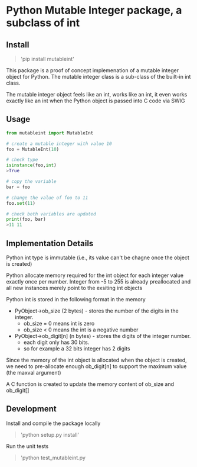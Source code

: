 # Python Mutable Integer package, a subclass of int

## Install
> 'pip install mutableint'

This package is a proof of concept implemenation of a mutable integer object for Python.  The mutable integer class is a sub-class of the built-in int class.   

The mutable integer object feels like an int, works like an int, it even works exactly like an int when the Python object is passed into C code via SWIG

## Usage
```python
from mutableint import MutableInt

# create a mutable integer with value 10 
foo = MutableInt(10)

# check type
isinstance(foo,int)
>True

# copy the variable
bar = foo

# change the value of foo to 11
foo.set(11)

# check both variables are updated
print(foo, bar)
>11 11
```

## Implementation Details
Python int type is immutable (i.e., its value can't be chagne once the object is created)

Python allocate memory required for the int object for each integer value exactly once per number.
Integer from -5 to 255 is already preallocated and all new instances merely point to the exsiting int objects

Python int is stored in the following format in the memory
- PyObject->ob_size (2 bytes) - stores the number of the digits in the integer.
  - ob_size = 0 means int is zero
  - ob_size < 0 means the int is a negative number
- PyObject->ob_digit[n] (n bytes) - stores the digits of the integer number.
  - each digit only has 30 bits.
  - so for example a 32 bits integer has 2 digits

Since the memory of the int object is allocated when the object is created,
we need to pre-allocate enough ob_digit[n] to support the maximum value (the maxval argument)

A C function is created to update the memory content of ob_size and ob_digit[]  

## Development

Install and compile the package locally

> 'python setup.py install'

Run the unit tests

> 'python test_mutableint.py
